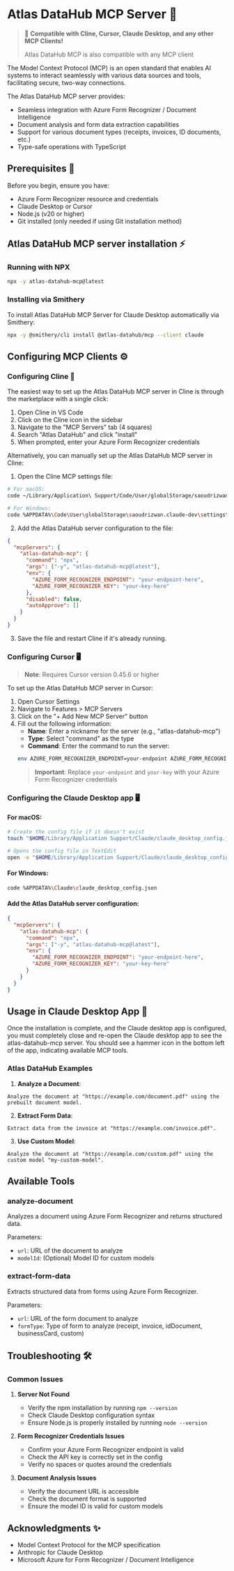 # Atlas DataHub MCP Server 🚀

> 🔌 **Compatible with Cline, Cursor, Claude Desktop, and any other MCP Clients!**
> 
> Atlas DataHub MCP is also compatible with any MCP client

The Model Context Protocol (MCP) is an open standard that enables AI systems to interact seamlessly with various data sources and tools, facilitating secure, two-way connections.

The Atlas DataHub MCP server provides:

* Seamless integration with Azure Form Recognizer / Document Intelligence
* Document analysis and form data extraction capabilities
* Support for various document types (receipts, invoices, ID documents, etc.)
* Type-safe operations with TypeScript

## Prerequisites 🔧

Before you begin, ensure you have:

* Azure Form Recognizer resource and credentials
* Claude Desktop or Cursor
* Node.js (v20 or higher)
* Git installed (only needed if using Git installation method)

## Atlas DataHub MCP server installation ⚡

### Running with NPX

```bash
npx -y atlas-datahub-mcp@latest
```

### Installing via Smithery

To install Atlas DataHub MCP Server for Claude Desktop automatically via Smithery:

```bash
npx -y @smithery/cli install @atlas-datahub/mcp --client claude
```

## Configuring MCP Clients ⚙️

### Configuring Cline 🤖

The easiest way to set up the Atlas DataHub MCP server in Cline is through the marketplace with a single click:

1. Open Cline in VS Code
2. Click on the Cline icon in the sidebar
3. Navigate to the "MCP Servers" tab (4 squares)
4. Search "Atlas DataHub" and click "install"
5. When prompted, enter your Azure Form Recognizer credentials

Alternatively, you can manually set up the Atlas DataHub MCP server in Cline:

1. Open the Cline MCP settings file:
```bash
# For macOS:
code ~/Library/Application\ Support/Code/User/globalStorage/saoudrizwan.claude-dev/settings/cline_mcp_settings.json

# For Windows:
code %APPDATA%\Code\User\globalStorage\saoudrizwan.claude-dev\settings\cline_mcp_settings.json
```

2. Add the Atlas DataHub server configuration to the file:
```json
{
  "mcpServers": {
    "atlas-datahub-mcp": {
      "command": "npx",
      "args": ["-y", "atlas-datahub-mcp@latest"],
      "env": {
        "AZURE_FORM_RECOGNIZER_ENDPOINT": "your-endpoint-here",
        "AZURE_FORM_RECOGNIZER_KEY": "your-key-here"
      },
      "disabled": false,
      "autoApprove": []
    }
  }
}
```

3. Save the file and restart Cline if it's already running.

### Configuring Cursor 🖥️

> **Note**: Requires Cursor version 0.45.6 or higher

To set up the Atlas DataHub MCP server in Cursor:

1. Open Cursor Settings
2. Navigate to Features > MCP Servers
3. Click on the "+ Add New MCP Server" button
4. Fill out the following information:
   * **Name**: Enter a nickname for the server (e.g., "atlas-datahub-mcp")
   * **Type**: Select "command" as the type
   * **Command**: Enter the command to run the server:
   ```bash
   env AZURE_FORM_RECOGNIZER_ENDPOINT=your-endpoint AZURE_FORM_RECOGNIZER_KEY=your-key npx -y atlas-datahub-mcp@latest
   ```
   > **Important**: Replace `your-endpoint` and `your-key` with your Azure Form Recognizer credentials

### Configuring the Claude Desktop app 🖥️

#### For macOS:
```bash
# Create the config file if it doesn't exist
touch "$HOME/Library/Application Support/Claude/claude_desktop_config.json"

# Opens the config file in TextEdit
open -e "$HOME/Library/Application Support/Claude/claude_desktop_config.json"
```

#### For Windows:
```bash
code %APPDATA%\Claude\claude_desktop_config.json
```

#### Add the Atlas DataHub server configuration:
```json
{
  "mcpServers": {
    "atlas-datahub-mcp": {
      "command": "npx",
      "args": ["-y", "atlas-datahub-mcp@latest"],
      "env": {
        "AZURE_FORM_RECOGNIZER_ENDPOINT": "your-endpoint-here",
        "AZURE_FORM_RECOGNIZER_KEY": "your-key-here"
      }
    }
  }
}
```

## Usage in Claude Desktop App 🎯

Once the installation is complete, and the Claude desktop app is configured, you must completely close and re-open the Claude desktop app to see the atlas-datahub-mcp server. You should see a hammer icon in the bottom left of the app, indicating available MCP tools.

### Atlas DataHub Examples

1. **Analyze a Document**:
```
Analyze the document at "https://example.com/document.pdf" using the prebuilt document model.
```

2. **Extract Form Data**:
```
Extract data from the invoice at "https://example.com/invoice.pdf".
```

3. **Use Custom Model**:
```
Analyze the document at "https://example.com/custom.pdf" using the custom model "my-custom-model".
```

## Available Tools

### analyze-document

Analyzes a document using Azure Form Recognizer and returns structured data.

Parameters:
- `url`: URL of the document to analyze
- `modelId`: (Optional) Model ID for custom models

### extract-form-data

Extracts structured data from forms using Azure Form Recognizer.

Parameters:
- `url`: URL of the form document to analyze
- `formType`: Type of form to analyze (receipt, invoice, idDocument, businessCard, custom)

## Troubleshooting 🛠️

### Common Issues

1. **Server Not Found**
   * Verify the npm installation by running `npm --version`
   * Check Claude Desktop configuration syntax
   * Ensure Node.js is properly installed by running `node --version`

2. **Form Recognizer Credentials Issues**
   * Confirm your Azure Form Recognizer endpoint is valid
   * Check the API key is correctly set in the config
   * Verify no spaces or quotes around the credentials

3. **Document Analysis Issues**
   * Verify the document URL is accessible
   * Check the document format is supported
   * Ensure the model ID is valid for custom models

## Acknowledgments ✨

* Model Context Protocol for the MCP specification
* Anthropic for Claude Desktop
* Microsoft Azure for Form Recognizer / Document Intelligence 